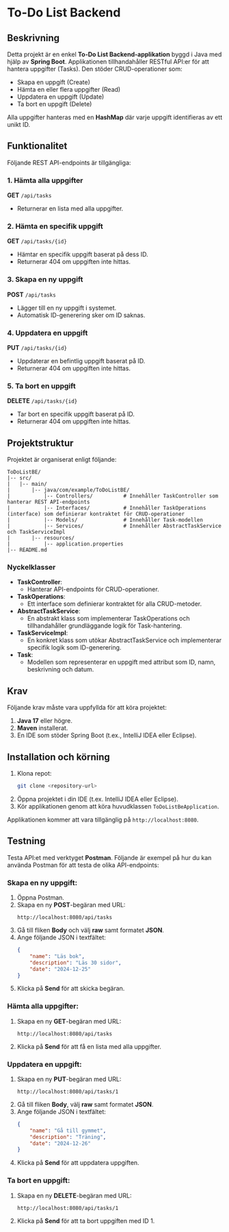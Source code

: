 # To-Do List Backend

## Beskrivning

Detta projekt är en enkel **To-Do List Backend-applikation** byggd i Java med hjälp av **Spring Boot**. Applikationen tillhandahåller RESTful API:er för att hantera uppgifter (Tasks). Den stöder CRUD-operationer som:

- Skapa en uppgift (Create)
- Hämta en eller flera uppgifter (Read)
- Uppdatera en uppgift (Update)
- Ta bort en uppgift (Delete)

Alla uppgifter hanteras med en **HashMap** där varje uppgift identifieras av ett unikt ID.

## Funktionalitet

Följande REST API-endpoints är tillgängliga:

### 1. Hämta alla uppgifter

**GET** `/api/tasks`

- Returnerar en lista med alla uppgifter.

### 2. Hämta en specifik uppgift

**GET** `/api/tasks/{id}`

- Hämtar en specifik uppgift baserat på dess ID.
- Returnerar 404 om uppgiften inte hittas.

### 3. Skapa en ny uppgift

**POST** `/api/tasks`

- Lägger till en ny uppgift i systemet.
- Automatisk ID-generering sker om ID saknas.

### 4. Uppdatera en uppgift

**PUT** `/api/tasks/{id}`

- Uppdaterar en befintlig uppgift baserat på ID.
- Returnerar 404 om uppgiften inte hittas.

### 5. Ta bort en uppgift

**DELETE** `/api/tasks/{id}`

- Tar bort en specifik uppgift baserat på ID.
- Returnerar 404 om uppgiften inte hittas.

## Projektstruktur

Projektet är organiserat enligt följande:

```
ToDoListBE/
|-- src/
|   |-- main/
|       |-- java/com/example/ToDoListBE/
|           |-- Controllers/          # Innehåller TaskController som hanterar REST API-endpoints
|           |-- Interfaces/           # Innehåller TaskOperations (interface) som definierar kontraktet för CRUD-operationer
|           |-- Models/               # Innehåller Task-modellen
|           |-- Services/             # Innehåller AbstractTaskService och TaskServiceImpl
|       |-- resources/
|           |-- application.properties
|-- README.md
```

### Nyckelklasser

- **TaskController**:
    - Hanterar API-endpoints för CRUD-operationer.
- **TaskOperations**:
    - Ett interface som definierar kontraktet för alla CRUD-metoder.
- **AbstractTaskService**:
    - En abstrakt klass som implementerar TaskOperations och tillhandahåller grundläggande logik för Task-hantering.
- **TaskServiceImpl**:
    - En konkret klass som utökar AbstractTaskService och implementerar specifik logik som ID-generering.
- **Task**:
    - Modellen som representerar en uppgift med attribut som ID, namn, beskrivning och datum.

## Krav

Följande krav måste vara uppfyllda för att köra projektet:

1. **Java 17** eller högre.
2. **Maven** installerat.
3. En IDE som stöder Spring Boot (t.ex., IntelliJ IDEA eller Eclipse).

## Installation och körning

1. Klona repot:
   ```bash
   git clone <repository-url>
   ```
2. Öppna projektet i din IDE (t.ex. IntelliJ IDEA eller Eclipse).
3. Kör applikationen genom att köra huvudklassen `ToDoListBeApplication`.

Applikationen kommer att vara tillgänglig på `http://localhost:8080`.

## Testning

Testa API:et med verktyget **Postman**. Följande är exempel på hur du kan använda Postman för att testa de olika API-endpoints:

### Skapa en ny uppgift:
1. Öppna Postman.
2. Skapa en ny **POST**-begäran med URL:
   ```
   http://localhost:8080/api/tasks
   ```
3. Gå till fliken **Body** och välj **raw** samt formatet **JSON**.
4. Ange följande JSON i textfältet:
   ```json
   {
       "name": "Läs bok",
       "description": "Läs 30 sidor",
       "date": "2024-12-25"
   }
   ```
5. Klicka på **Send** för att skicka begäran.

### Hämta alla uppgifter:
1. Skapa en ny **GET**-begäran med URL:
   ```
   http://localhost:8080/api/tasks
   ```
2. Klicka på **Send** för att få en lista med alla uppgifter.

### Uppdatera en uppgift:
1. Skapa en ny **PUT**-begäran med URL:
   ```
   http://localhost:8080/api/tasks/1
   ```
2. Gå till fliken **Body**, välj **raw** samt formatet **JSON**.
3. Ange följande JSON i textfältet:
   ```json
   {
       "name": "Gå till gymmet",
       "description": "Träning",
       "date": "2024-12-26"
   }
   ```
4. Klicka på **Send** för att uppdatera uppgiften.

### Ta bort en uppgift:
1. Skapa en ny **DELETE**-begäran med URL:
   ```
   http://localhost:8080/api/tasks/1
   ```
2. Klicka på **Send** för att ta bort uppgiften med ID 1.